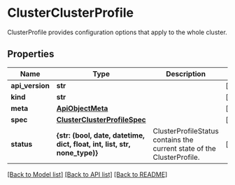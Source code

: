 # ClusterClusterProfile

ClusterProfile provides configuration options that apply to the whole cluster.
## Properties
Name | Type | Description | Notes
------------ | ------------- | ------------- | -------------
**api_version** | **str** |  | [optional] 
**kind** | **str** |  | [optional] 
**meta** | [**ApiObjectMeta**](ApiObjectMeta.md) |  | [optional] 
**spec** | [**ClusterClusterProfileSpec**](ClusterClusterProfileSpec.md) |  | [optional] 
**status** | **{str: (bool, date, datetime, dict, float, int, list, str, none_type)}** | ClusterProfileStatus contains the current state of the ClusterProfile. | [optional] 

[[Back to Model list]](../README.md#documentation-for-models) [[Back to API list]](../README.md#documentation-for-api-endpoints) [[Back to README]](../README.md)


